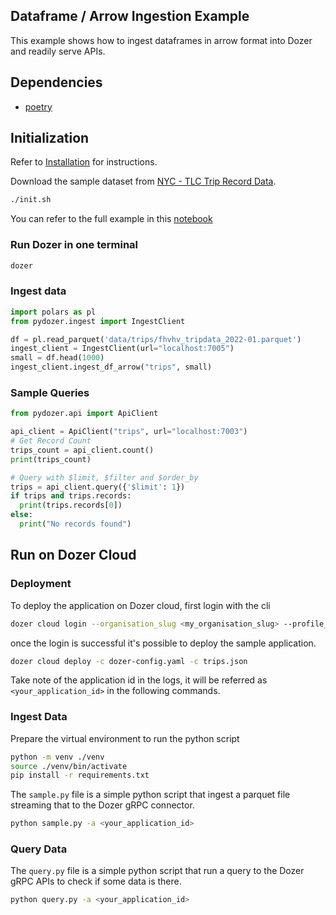 ## Dataframe / Arrow Ingestion Example

This example shows how to ingest dataframes in arrow format into Dozer and readily serve APIs.

## Dependencies
 - [poetry](https://python-poetry.org/docs/)
 
## Initialization
Refer to [Installation](https://getdozer.io/docs/installation) for instructions.

Download the sample dataset from [NYC - TLC Trip Record Data](https://www.nyc.gov/site/tlc/about/tlc-trip-record-data.page).
```bash
./init.sh
```

You can refer to the full example in this [notebook](./sample.ipynb)
### Run Dozer in one terminal
```bash
dozer
```

### Ingest data
```python
import polars as pl
from pydozer.ingest import IngestClient

df = pl.read_parquet('data/trips/fhvhv_tripdata_2022-01.parquet')
ingest_client = IngestClient(url="localhost:7005")
small = df.head(1000)
ingest_client.ingest_df_arrow("trips", small)
```


### Sample Queries

```python
from pydozer.api import ApiClient

api_client = ApiClient("trips", url="localhost:7003")
# Get Record Count
trips_count = api_client.count()
print(trips_count)

# Query with $limit, $filter and $order_by
trips = api_client.query({'$limit': 1})
if trips and trips.records:
  print(trips.records[0])
else:
  print("No records found")

```


## Run on Dozer Cloud

### Deployment

To deploy the application on Dozer cloud, first login with the cli
```sh
dozer cloud login --organisation_slug <my_organisation_slug> --profile_name <my_profile_name> --client_id <my_dozer_client_id> --client_secret <my_dozer_client_secret>
```

once the login is successful it's possible to deploy the sample application.
```sh
dozer cloud deploy -c dozer-config.yaml -c trips.json
```
Take note of the application id in the logs, it will be referred as `<your_application_id>` in the following commands.

### Ingest Data

Prepare the virtual environment to run the python script

```sh
python -m venv ./venv
source ./venv/bin/activate
pip install -r requirements.txt
```

The `sample.py` file is a simple python script that ingest a parquet file streaming that to the Dozer gRPC connector.

```sh
python sample.py -a <your_application_id>
```

### Query Data

The `query.py` file is a simple python script that run a query to the Dozer gRPC APIs to check if some data is there.

```sh
python query.py -a <your_application_id>
```
